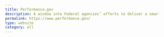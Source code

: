 ```yaml
---
title: Performance.gov
description: A window into Federal agencies’ efforts to deliver a smarter, leaner, and more effective government. The site informs the public of the progress underway to cut waste, streamline government, and improve performance.
permalink: https://www.performance.gov/
type: website
category: all
---
```

